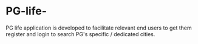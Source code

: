 # PG-life-
PG life application is developed to facilitate relevant end users to get them register and login to search PG's  specific / dedicated cities.  
